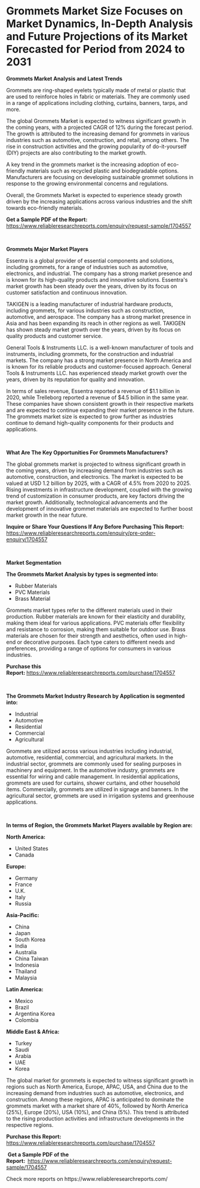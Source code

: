 <p><h1>Grommets Market Size Focuses on Market Dynamics, In-Depth Analysis and Future Projections of its Market Forecasted for Period from 2024 to 2031</h1></p><p><strong>Grommets Market Analysis and Latest Trends</strong></p>
<p><p>Grommets are ring-shaped eyelets typically made of metal or plastic that are used to reinforce holes in fabric or materials. They are commonly used in a range of applications including clothing, curtains, banners, tarps, and more.</p><p>The global Grommets Market is expected to witness significant growth in the coming years, with a projected CAGR of 12% during the forecast period. The growth is attributed to the increasing demand for grommets in various industries such as automotive, construction, and retail, among others. The rise in construction activities and the growing popularity of do-it-yourself (DIY) projects are also contributing to the market growth.</p><p>A key trend in the grommets market is the increasing adoption of eco-friendly materials such as recycled plastic and biodegradable options. Manufacturers are focusing on developing sustainable grommet solutions in response to the growing environmental concerns and regulations.</p><p>Overall, the Grommets Market is expected to experience steady growth driven by the increasing applications across various industries and the shift towards eco-friendly materials.</p></p>
<p><strong>Get a Sample PDF of the Report:&nbsp;</strong> <a href="https://www.reliableresearchreports.com/enquiry/request-sample/1704557">https://www.reliableresearchreports.com/enquiry/request-sample/1704557</a></p>
<p>&nbsp;</p>
<p><strong>Grommets Major Market Players</strong></p>
<p><p>Essentra is a global provider of essential components and solutions, including grommets, for a range of industries such as automotive, electronics, and industrial. The company has a strong market presence and is known for its high-quality products and innovative solutions. Essentra's market growth has been steady over the years, driven by its focus on customer satisfaction and continuous innovation.</p><p>TAKIGEN is a leading manufacturer of industrial hardware products, including grommets, for various industries such as construction, automotive, and aerospace. The company has a strong market presence in Asia and has been expanding its reach in other regions as well. TAKIGEN has shown steady market growth over the years, driven by its focus on quality products and customer service.</p><p>General Tools & Instruments LLC. is a well-known manufacturer of tools and instruments, including grommets, for the construction and industrial markets. The company has a strong market presence in North America and is known for its reliable products and customer-focused approach. General Tools & Instruments LLC. has experienced steady market growth over the years, driven by its reputation for quality and innovation.</p><p>In terms of sales revenue, Essentra reported a revenue of $1.1 billion in 2020, while Trelleborg reported a revenue of $4.5 billion in the same year. These companies have shown consistent growth in their respective markets and are expected to continue expanding their market presence in the future. The grommets market size is expected to grow further as industries continue to demand high-quality components for their products and applications.</p></p>
<p>&nbsp;</p>
<p><strong>What Are The Key Opportunities For Grommets Manufacturers?</strong></p>
<p><p>The global grommets market is projected to witness significant growth in the coming years, driven by increasing demand from industries such as automotive, construction, and electronics. The market is expected to be valued at USD 1.2 billion by 2025, with a CAGR of 4.5% from 2020 to 2025. Rising investments in infrastructure development, coupled with the growing trend of customization in consumer products, are key factors driving the market growth. Additionally, technological advancements and the development of innovative grommet materials are expected to further boost market growth in the near future.</p></p>
<p><strong>Inquire or Share Your Questions If Any Before Purchasing This Report:</strong> <a href="https://www.reliableresearchreports.com/enquiry/pre-order-enquiry/1704557">https://www.reliableresearchreports.com/enquiry/pre-order-enquiry/1704557</a></p>
<p>&nbsp;</p>
<p><strong>Market Segmentation</strong></p>
<p><strong>The Grommets Market Analysis by types is segmented into:</strong></p>
<p><ul><li>Rubber Materials</li><li>PVC Materials</li><li>Brass Material</li></ul></p>
<p><p>Grommets market types refer to the different materials used in their production. Rubber materials are known for their elasticity and durability, making them ideal for various applications. PVC materials offer flexibility and resistance to corrosion, making them suitable for outdoor use. Brass materials are chosen for their strength and aesthetics, often used in high-end or decorative purposes. Each type caters to different needs and preferences, providing a range of options for consumers in various industries.</p></p>
<p><strong>Purchase this Report:&nbsp;</strong><a href="https://www.reliableresearchreports.com/purchase/1704557">https://www.reliableresearchreports.com/purchase/1704557</a></p>
<p>&nbsp;</p>
<p><strong>The Grommets Market Industry Research by Application is segmented into:</strong></p>
<p><ul><li>Industrial</li><li>Automotive</li><li>Residential</li><li>Commercial</li><li>Agricultural</li></ul></p>
<p><p>Grommets are utilized across various industries including industrial, automotive, residential, commercial, and agricultural markets. In the industrial sector, grommets are commonly used for sealing purposes in machinery and equipment. In the automotive industry, grommets are essential for wiring and cable management. In residential applications, grommets are used for curtains, shower curtains, and other household items. Commercially, grommets are utilized in signage and banners. In the agricultural sector, grommets are used in irrigation systems and greenhouse applications.</p></p>
<p>&nbsp;</p>
<p><strong>In terms of Region, the Grommets Market Players available by Region are:</strong></p>
<p>
    <p> <strong> North America: </strong>
        <ul>
            <li>United States</li>
            <li>Canada</li>
        </ul>
        </p> 
    <p> <strong> Europe: </strong>
        <ul>
            <li>Germany</li>
            <li>France</li>
            <li>U.K.</li>
            <li>Italy</li>
            <li>Russia</li>
        </ul>
        </p> 
    <p> <strong> Asia-Pacific: </strong>
        <ul>
            <li>China</li>
            <li>Japan</li>
            <li>South Korea</li>
            <li>India</li>
            <li>Australia</li>
            <li>China Taiwan</li>
            <li>Indonesia</li>
            <li>Thailand</li>
            <li>Malaysia</li>
        </ul>
        </p> 
    <p> <strong> Latin America: </strong>
        <ul>
            <li>Mexico</li>
            <li>Brazil</li>
            <li>Argentina Korea</li>
            <li>Colombia</li>
        </ul>
        </p> 
    <p> <strong> Middle East & Africa: </strong>
        <ul>
            <li>Turkey</li>
            <li>Saudi</li>
            <li>Arabia</li>
            <li>UAE</li>
            <li>Korea</li>
        </ul>
    </p>
    </p>
<p><p>The global market for grommets is expected to witness significant growth in regions such as North America, Europe, APAC, USA, and China due to the increasing demand from industries such as automotive, electronics, and construction. Among these regions, APAC is anticipated to dominate the grommets market with a market share of 40%, followed by North America (25%), Europe (20%), USA (10%), and China (5%). This trend is attributed to the rising production activities and infrastructure developments in the respective regions.</p></p>
<p><strong>Purchase this Report: </strong><a href="https://www.reliableresearchreports.com/purchase/1704557">https://www.reliableresearchreports.com/purchase/1704557</a></p>
<p>&nbsp;<strong>Get a Sample PDF of the Report:&nbsp;&nbsp;</strong><a href="https://www.reliableresearchreports.com/enquiry/request-sample/1704557">https://www.reliableresearchreports.com/enquiry/request-sample/1704557</a></p>
<p><strong></strong></p>
<p>Check more reports on https://www.reliableresearchreports.com/</p>
